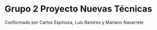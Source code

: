 # Grupo 2 Proyecto Nuevas Técnicas
Conformado por Carlos Espinoza, Luis Ramírez y Mariano Navarrete
